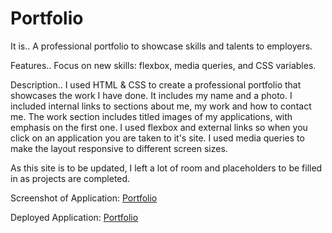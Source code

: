 # Portfolio

It is..
A professional portfolio to showcase skills 
and talents to employers.

Features..
Focus on new skills: flexbox, media queries, and CSS variables.

Description..
I used HTML & CSS to create a professional portfolio that showcases the work I have done. 
It includes my name and a photo. I included internal links to sections about me, my work and how to contact me. 
The work section includes titled images of my applications, with emphasis on the first one. 
I used flexbox and external links so when you click on an application you are taken to it's site.
I used media queries to make the layout responsive to different screen sizes.

As this site is to be updated, I left a lot of room and placeholders to be filled in as projects
are completed.

Screenshot of Application:
[Portfolio](/assets/images/screencapture.png)

Deployed Application:
[Portfolio](https://pamelac21.github.io/Portfolio/)






